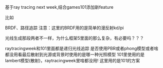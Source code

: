 基于ray tracing next week,结合games101添加新feature

比如

  BRDF、路径追踪
  注意：这里的BRDF用的是简单的漫反射kd/pi
  
光线生成那段两者不一样，为什么框架5里面的那么复杂，有必要吗？？？


raytracingweek和101里面都是递归光线追踪
是否使用PBR或者phong模型或者啥都没用看最后散射到光源或背景时使用的是哪一种光照模型
101里使用的是lambert模型(散射)，raytracingweek里啥都没用!
这里用的是101的方案

